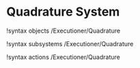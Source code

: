 <!-- MOOSE Documentation Stub: Remove this when content is added. -->

# Quadrature System
!syntax objects /Executioner/Quadrature

!syntax subsystems /Executioner/Quadrature

!syntax actions /Executioner/Quadrature
